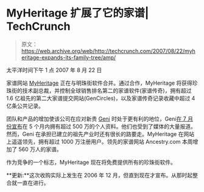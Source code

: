 # MyHeritage 扩展了它的家谱| TechCrunch

> 原文：<https://web.archive.org/web/http://techcrunch.com/2007/08/22/myheritage-expands-its-family-tree/amp/>

太平洋时间下午 1 点 2007 年 8 月 22 日

[<amp-img src="https://web.archive.org/web/20230405104022im_/https://techcrunch.com/wp-content/uploads/2007/08/myheritage.png" class="shot amp-wp-enforced-sizes amp-wp-8362db9 i-amphtml-layout-intrinsic i-amphtml-layout-size-defined" alt="myheritage.png" layout="intrinsic" data-amp-original-style="float:left;" i-amphtml-layout="intrinsic"><i-amphtml-sizer class="i-amphtml-sizer"></i-amphtml-sizer></amp-img>](https://web.archive.org/web/20230405104022/http://myheritage.com/)家谱网站 [MyHeritage](https://web.archive.org/web/20230405104022/http://www.crunchbase.com/company/myheritage) 正在与明珠街软件合并。通过合作，MyHeritage 将获得珍珠街的技术副总裁，并控制全球销售排名第二的家谱软件(家谱传奇)，拥有超过 1.6 亿祖先的第二大家谱提交网站(GenCircles)，以及家谱传奇记录收藏中超过 4 亿条公共记录。

团队和产品的增加使该公司在应对新贵 [Geni](https://web.archive.org/web/20230405104022/http://www.crunchbase.com/company/geni) 时处于更有利的地位，Geni[在 7 月份宣布](https://web.archive.org/web/20230405104022/https://techcrunch.com/2007/07/02/geni-5-million-profiles-in-5-months/)在 5 个月内拥有超过 500 万的个人资料。他们也受到了媒体的大量报道。然而，Geni 在承担已建立的祖先产业时还有很长的路要走。MyHeritage 在网站上遥遥领先，拥有超过 1000 万注册用户。领先的家谱网站 Ancestry.com 本周增加了 560 万人的家谱。

作为竞争的一个标志，MyHeritage 现在将免费提供所有的珍珠街软件。

**更新:**这次收购实际上发生在 2006 年 12 月，但直到现在才宣布。从那时起整合就一直在进行。

<amp-analytics data-credentials="include" class="i-amphtml-layout-fixed i-amphtml-layout-size-defined" i-amphtml-layout="fixed"></amp-analytics>